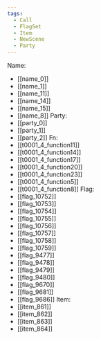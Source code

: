 ```yaml
---
tags:
  - Call
  - FlagSet
  - Item
  - NewScene
  - Party
---
```

Name:
- [[name_0]]
- [[name_1]]
- [[name_11]]
- [[name_14]]
- [[name_15]]
- [[name_8]]
Party:
- [[party_0]]
- [[party_1]]
- [[party_2]]
Fn:
- [[t0001_4_function11]]
- [[t0001_4_function14]]
- [[t0001_4_function17]]
- [[t0001_4_function20]]
- [[t0001_4_function23]]
- [[t0001_4_function5]]
- [[t0001_4_function8]]
Flag:
- [[flag_10752]]
- [[flag_10753]]
- [[flag_10754]]
- [[flag_10755]]
- [[flag_10756]]
- [[flag_10757]]
- [[flag_10758]]
- [[flag_10759]]
- [[flag_9477]]
- [[flag_9478]]
- [[flag_9479]]
- [[flag_9480]]
- [[flag_9670]]
- [[flag_9681]]
- [[flag_9686]]
Item:
- [[item_861]]
- [[item_862]]
- [[item_863]]
- [[item_864]]
